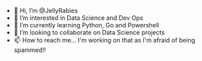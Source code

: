 - 👋 Hi, I’m @JellyRabies
- 👀 I’m interested in Data Science and Dev Ops
- 🌱 I’m currently learning Python, Go and Powershell
- 💞️ I’m looking to collaborate on Data Science projects 
- 📫 How to reach me... I'm working on that as I'm afraid of being spammed!!

<!---
JellyRabies/JellyRabies is a ✨ special ✨ repository because its `README.md` (this file) appears on your GitHub profile.
You can click the Preview link to take a look at your changes.
--->
